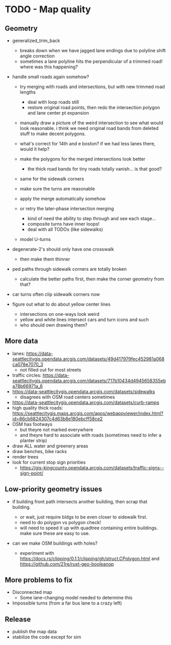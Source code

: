 # TODO - Map quality

## Geometry

- generalized_trim_back
	- breaks down when we have jagged lane endings due to polyline shift angle correction
	- sometimes a lane polyline hits the perpendicular of a trimmed road! where was this happening?

- handle small roads again somehow?
	- try merging with roads and intersections, but with new trimmed road lengths
		- deal with loop roads still
		- restore original road points, then redo the intersection polygon and lane center pt expansion

	- manually draw a picture of the weird intersection to see what would look reasonable. i think we need original road bands from deleted stuff to make decent polygons.

	- what's correct for 14th and e boston? if we had less lanes there, would it help?

	- make the polygons for the merged intersections look better
		- the thick road bands for tiny roads totally vanish... is that good?
	- same for the sidewalk corners
	- make sure the turns are reasonable
	- apply the merge automatically somehow

	- or retry the later-phase intersection merging
		- kind of need the ability to step through and see each stage...
		- composite turns have inner loops!
		- deal with all TODOs (like sidewalks)

	- model U-turns

- degenerate-2's should only have one crosswalk
	- then make them thinner

- ped paths through sidewalk corners are totally broken
	- calculate the better paths first, then make the corner geometry from that?
- car turns often clip sidewalk corners now

- figure out what to do about yellow center lines
	- intersections on one-ways look weird
	- yellow and white lines intersect cars and turn icons and such
	- who should own drawing them?

## More data

- lanes: https://data-seattlecitygis.opendata.arcgis.com/datasets/49d417979fec452981a068ca078e7070_3
	- not filled out for most streets
- traffic circles: https://data-seattlecitygis.opendata.arcgis.com/datasets/717b10434d4945658355eba78b66971a_6
- https://data-seattlecitygis.opendata.arcgis.com/datasets/sidewalks
	- disagrees with OSM road centers sometimes
- https://data-seattlecitygis.opendata.arcgis.com/datasets/curb-ramps
- high quality thick roads: https://seattlecitygis.maps.arcgis.com/apps/webappviewer/index.html?id=86cb6824307c4d63b8e180ebcff58ce2
- OSM has footways
	- but theyre not marked everywhere
	- and theyre hard to associate with roads (sometimes need to infer a planter strip)
- draw ALL water and greenery areas
- draw benches, bike racks
- render trees
- look for current stop sign priorities
	- https://gis-kingcounty.opendata.arcgis.com/datasets/traffic-signs--sign-point/

## Low-priority geometry issues

- if building front path intersects another building, then scrap that building.
	- or wait, just require bldgs to be even closer to sidewalk first.
	- need to do polygon vs polygon check!
	- will need to speed it up with quadtree containing entire buildings. make sure these are easy to use.

- can we make OSM buildings with holes?
	- experiment with https://docs.rs/clipping/0.1.1/clipping/gh/struct.CPolygon.html and https://github.com/21re/rust-geo-booleanop

## More problems to fix

- Disconnected map
	- Some lane-changing model needed to determine this
- Impossible turns (from a far bus lane to a crazy left)

## Release

- publish the map data
- stabilize the code except for sim
